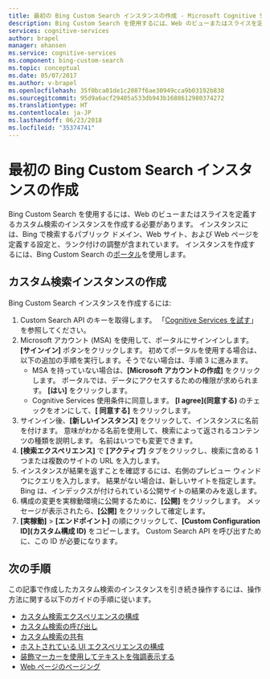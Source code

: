 ```yaml
---
title: 最初の Bing Custom Search インスタンスの作成 - Microsoft Cognitive Services
description: Bing Custom Search を使用するには、Web のビューまたはスライスを定義するカスタム検索のインスタンスを作成する必要があります。 インスタンスには、Bing で検索するパブリック ドメイン、サブサイト、および Web ページを定義する設定と、ランク付けの調整が含まれています。
services: cognitive-services
author: brapel
manager: ehansen
ms.service: cognitive-services
ms.component: bing-custom-search
ms.topic: conceptual
ms.date: 05/07/2017
ms.author: v-brapel
ms.openlocfilehash: 35f0bca01de1c2087f6ae30949cca9b03192b838
ms.sourcegitcommit: 95d9a6acf29405a533db943b1688612980374272
ms.translationtype: HT
ms.contentlocale: ja-JP
ms.lasthandoff: 06/23/2018
ms.locfileid: "35374741"
---
```

# <a name="create-your-first-bing-custom-search-instance"></a>最初の Bing Custom Search インスタンスの作成
Bing Custom Search を使用するには、Web のビューまたはスライスを定義するカスタム検索のインスタンスを作成する必要があります。 インスタンスには、Bing で検索するパブリック ドメイン、Web サイト、および Web ページを定義する設定と、ランク付けの調整が含まれています。 インスタンスを作成するには、Bing Custom Search の[ポータル](https://customsearch.ai)を使用します。 

## <a name="create-a-custom-search-instance"></a>カスタム検索インスタンスの作成

Bing Custom Search インスタンスを作成するには:

1.  Custom Search API のキーを取得します。 「[Cognitive Services を試す](https://azure.microsoft.com/try/cognitive-services/?api=bing-custom-search)」を参照してください。
2.  Microsoft アカウント (MSA) を使用して、ポータルにサインインします。 **[サインイン]** ボタンをクリックします。 初めてポータルを使用する場合は、以下の追加の手順を実行します。そうでない場合は、手順 3 に進みます。
    - MSA を持っていない場合は、**[Microsoft アカウントの作成]** をクリックします。 ポータルでは、データにアクセスするための権限が求められます。 **[はい]** をクリックします。
    - Cognitive Services 使用条件に同意します。 **[I agree]\(同意する\)** のチェックをオンにして、**[ 同意する]** をクリックします。  
3.  サインイン後、**[新しいインスタンス]** をクリックして、インスタンスに名前を付けます。 意味がわかる名前を使用して、検索によって返されるコンテンツの種類を説明します。 名前はいつでも変更できます。 
4.  **[検索エクスペリエンス]** で **[アクティブ]** タブをクリックし、検索に含める 1 つまたは複数のサイトの URL を入力します。
5.  インスタンスが結果を返すことを確認するには、右側のプレビュー ウィンドウにクエリを入力します。 結果がない場合は、新しいサイトを指定します。 Bing は、インデックスが付けられている公開サイトの結果のみを返します。
6.  構成の変更を実稼動環境に公開するために、**[公開]** をクリックします。 メッセージが表示されたら、**[公開]** をクリックして確定します。
7.  **[実稼動]** > **[エンドポイント]** の順にクリックして、**[Custom Configuration ID]\(カスタム構成 ID\)** をコピーします。 Custom Search API を呼び出すために、この ID が必要になります。

## <a name="next-steps"></a>次の手順

この記事で作成したカスタム検索のインスタンスを引き続き操作するには、操作方法に関する以下のガイドの手順に従います。

- [カスタム検索エクスペリエンスの構成](./define-your-custom-view.md)
- [カスタム検索の呼び出し](./search-your-custom-view.md)
- [カスタム検索の共有](./share-your-custom-search.md)
- [ホストされている UI エクスペリエンスの構成](./hosted-ui.md)
- [装飾マーカーを使用してテキストを強調表示する](./hit-highlighting.md)
- [Web ページのページング](./page-webpages.md)
